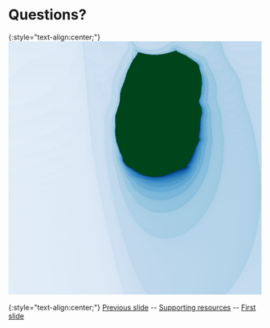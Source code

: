 # Questions?

{:style="text-align:center;"}
![alenia glider summary](https://raw.githubusercontent.com/riveSunder/fractal_persistence/master/docs/assets/asymdrop_fractal_thumbnail.png)


{:style="text-align:center;"}
[Previous slide](https://rivesunder.github.io/fractal_persistence/al24_slide_014) -- [Supporting resources](https://rivesunder.github.io/fractal_persistence) -- [First slide](https://rivesunder.github.io/fractal_persistence/al24_slide_000)

